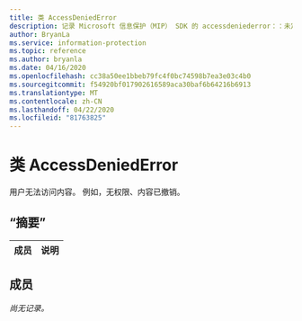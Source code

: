 ```yaml
---
title: 类 AccessDeniedError
description: 记录 Microsoft 信息保护（MIP） SDK 的 accessdeniederror：：未定义的类。
author: BryanLa
ms.service: information-protection
ms.topic: reference
ms.author: bryanla
ms.date: 04/16/2020
ms.openlocfilehash: cc38a50ee1bbeb79fc4f0bc74598b7ea3e03c4b0
ms.sourcegitcommit: f54920bf017902616589aca30baf6b64216b6913
ms.translationtype: MT
ms.contentlocale: zh-CN
ms.lasthandoff: 04/22/2020
ms.locfileid: "81763825"
---
```

# <a name="class-accessdeniederror"></a>类 AccessDeniedError 
用户无法访问内容。 例如，无权限、内容已撤销。
  
## <a name="summary"></a>“摘要”
 成员                        | 说明                                
--------------------------------|---------------------------------------------
  
## <a name="members"></a>成员
_尚无记录。_
